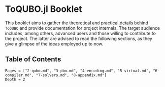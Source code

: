 # ToQUBO.jl Booklet

This booklet aims to gather the theoretical and practical details behind `ToQUBO` and provide documentation for project internals.
The target audience includes, among others, advanced users and those willing to contribute to the project.
The latter are advised to read the following sections, as they give a glimpse of the ideas employed up to now.

## Table of Contents

```@contents
Pages = ["2-qubo.md", "3-pbo.md", "4-encoding.md", "5-virtual.md", "6-compiler.md", "7-solvers.md", "8-appendix.md"]
Depth = 2
```
